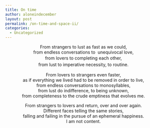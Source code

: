 ```yaml
---
title: On time
author: aloneindecember
layout: post
permalink: /on-time-and-space-ii/
categories:
  - Uncategorized
---
```

<p style="text-align: center;">
  From strangers to lust as fast as we could,<br /> from endless conversations to  unequivocal love,<br /> <span style="line-height: 1.5em;">from lovers to completing each other,<br /> from lust to imperative necessity, to </span>routine<span style="line-height: 1.5em;">.</span>
</p>

<p style="text-align: center;">
  From lovers to strangers even faster,<br /> as if everything we lived had to be removed in order to live,<br /> from endless conversations to monosyllables,<br /> from lust do indifference, to being unknown,<br /> from completeness to the crude emptiness that evolves me.
</p>

<p style="text-align: center;">
  From strangers to lovers and return, over and over again.<br /> Different faces telling the same stories,<br /> falling and failing in the pursue of an ephemeral happiness.<br /> I am not content.
</p>